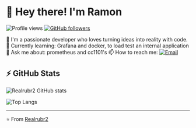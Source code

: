# 👋 Hey there! I'm Ramon

![Profile views](https://komarev.com/ghpvc/?username=YourGitHubUsername&color=blueviolet&style=flat)
[![GitHub followers](https://img.shields.io/github/followers/YourGitHubUsername?label=Follow&style=social)](https://github.com/Realrubr2)

🚀 I'm a passionate developer who loves turning ideas into reality with code.  
🌱 Currently learning: Grafana and docker, to load test an internal application 
💬 Ask me about: prometheus and cc1101's
📫 How to reach me:   [![Email](https://img.shields.io/badge/ramon.iroomo19%40gmail.com-blue?style=flat-square&logo=gmail)](mailto:ramon.iroomo19@gmail.com)
## ⚡ GitHub Stats

![Realrubr2 GitHub stats](https://github-readme-stats.vercel.app/api?username=YourGitHubUsername&show_icons=true&theme=radical&hide_border=true)

![Top Langs](https://github-readme-stats.vercel.app/api/top-langs/?username=YourGitHubUsername&layout=compact&theme=radical&hide_border=true)

---

⭐️ From [Realrubr2](https://github.com/Realrubr2)
